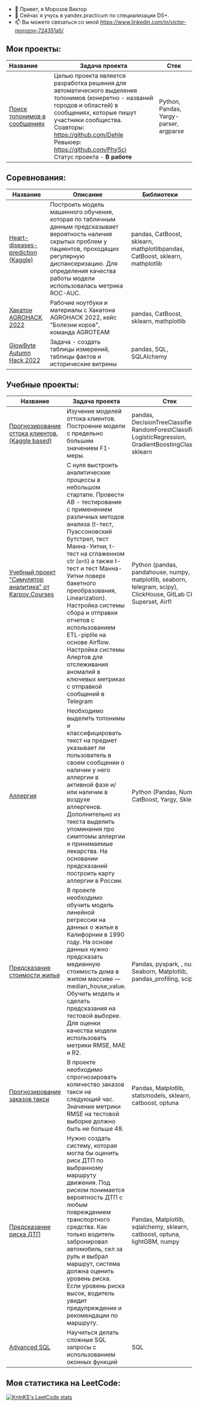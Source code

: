 - 👋 Привет, я Морозов Виктор
- 👀 Сейчас я учусь в yandex.practicum по специализации DS+.
- 📫 Вы можете связаться со мной https://www.linkedin.com/in/victor-morozov-724351a5/

## Мои проекты:    

| Название                                                     | Задача проекта                                               | Стек                                   |
| :----------------------------------------------------------- | ------------------------------------------------------------ | -------------------------------------- |
| [Поиск топонимов в сообщениях](https://github.com/Dehle/Finding-toponyms-from-the-text) | Целью проекта является разработка решения для автоматического выделения топонимов (конкретно - названий городов и областей) в сообщениях, которые пишут участники сообщества.<br>Соавторы: https://github.com/Dehle<br>Ревьюер: https://github.com/PhySci <br />Статус проекта - **В работе** | Python, Pandas, Yargy-parser, argparse |

## Соревнования:

| Название                                                     | Описание                                                     | Библиотеки                                                   |
| ------------------------------------------------------------ | ------------------------------------------------------------ | ------------------------------------------------------------ |
| [Heart-diseases-prediction (Kaggle)](https://github.com/vik1109/Heart-diseases-prediction) | Построить модель машинного обучения, которая по табличным данным предсказывает вероятность наличия скрытых проблем у пациентов, проходящих регулярную диспансеризацию. Для определения качества работы модели использовалась метрика ROC-AUC. | pandas, CatBoost, sklearn, mathplotlibpandas, CatBoost, sklearn, mathplotlib |
| [Хакатон AGROHACK 2022](https://github.com/vik1109/AgroTeam) | Рабочие ноутбуки и материалы с Хакатона AGROHACK 2022, кейс "Болезни коров", команда AGROTEAM | pandas, CatBoost, sklearn, mathplotlib                       |
| [GlowByte Autumn Hack 2022](https://datapeople.ru/glowbytehack2022) | Задача - создать таблицы измерений, таблицы фактов и исторические витрины | pandas, SQL, SQLAlchemy                     |

## Учебные проекты:

| Название                                                     | Задача проекта                                               | Стек                                                         |
| ------------------------------------------------------------ | ------------------------------------------------------------ | ------------------------------------------------------------ |
| [Прогнозирование оттока клиентов. (Kaggle based)](https://github.com/vik1109/Supervised-learning) | Изучение моделей оттока клиентов. Построение модели с предельно большим значением F1-меры. | pandas, DecisionTreeClassifier, RandomForestClassifier, LogisticRegression, GradientBoostingClassifier, sklearn |
| [Учебный проект "Симулятор аналитика" от Karpov.Courses](https://github.com/vik1109/Karpov-data-analyst-course) | С нуля выстроить аналитические процессы в небольшом стартапе. Провести AB - тестирование с применением различных методов анализа (t-тест, Пуассоновский бутстреп, тест Манна-Уитни, t-тест на сглаженном ctr (`α=5`) а также t-тест и тест Манна-Уитни поверх бакетного преобразования, Linearization). Настройка системы сбора и отправки отчетов с использованием ETL-piplile на основе Airflow. Настройка системы Алертов для отслеживания аномалий в ключевых метриках с отправкой сообщений в Telegram | Python (pandas, pandahouse, numpy, matplotlib, seaborn, telegram, scipy), ClickHouse, GitLab CI/CD, Superset, Airfl |
| [Аллергия](https://github.com/vik1109/Allergy)               | Необходимо выделить топонимы и классифицировать текст на предмет указывает ли пользователь в своем сообщении о наличии у него аллергии в активной фазе и/или наличии в воздухе аллергенов. Дополнительно из текста выделить упоминания про симптомы аллергии и принимаемые лекарства. На основании предсказаний построить карту аллергии в России. | Python (Pandas, NumPy, CatBoost, Yargy, Sklearn)             |
| [Предсказание стоимости жилья](https://github.com/vik1109/Predicting-the-cost-of-houses) | В проекте необходимо обучить модель линейной регрессии на данных о жилье в Калифорнии в 1990 году. На основе данных нужно предсказать медианную стоимость дома в жилом массиве — median_house_value. Обучить модель и сделать предсказания на тестовой выборке. Для оценки качества модели использовать метрики RMSE, MAE и R2. | Pandas, pyspark, , numpy, Seaborn, Matplotlib, pandas_profiling, scipy |
| [Прогнозирование заказов такси](https://github.com/vik1109/time_series_taxi_oreder_prediction) | В проекте необходимо спрогнозировать количество заказов такси на следующий час. Значение метрики RMSE на тестовой выборке должно быть не больше 48.               | Pandas, Matplotlib, statsmodels, sklearn, catboost, optuna   |
| [Предсказание риска ДТП](https://github.com/vik1109/collision_predict)                         | Нужно создать систему, которая могла бы оценить риск ДТП по выбранному маршруту движения. Под риском понимается вероятность ДТП с любым повреждением транспортного средства. Как только водитель забронировал автомобиль, сел за руль и выбрал маршрут, система должна оценить уровень риска. Если уровень риска высок, водитель увидит предупреждение и рекомендации по маршруту. | Pandas, Matplotlib, sqlalchemy, sklearn, catboost, optuna, lightGBM, numpy |
| [Advanced SQL](https://github.com/vik1109/advanced_sql)                  | Научиться делать сложные SQL запросы с использованием оконных функций | SQL |



## Моя статистика на LeetCode:

[![KnlnKS's LeetCode stats](https://leetcode-stats-six.vercel.app/api?username=Morozov_Victor)](https://github.com/KnlnKS/leetcode-stats)
